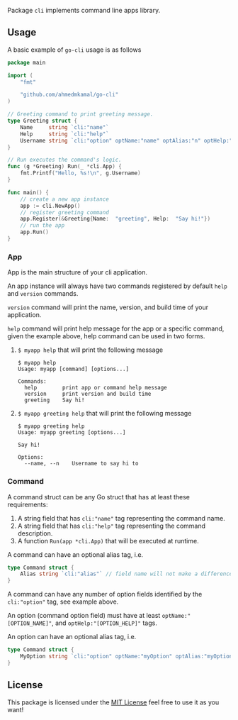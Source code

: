 Package `cli` implements command line apps library.

## Usage

A basic example of `go-cli` usage is as follows

```go
package main

import (
	"fmt"

	"github.com/ahmedmkamal/go-cli"
)

// Greeting command to print greeting message.
type Greeting struct {
	Name     string `cli:"name"`
	Help     string `cli:"help"`
	Username string `cli:"option" optName:"name" optAlias:"n" optHelp:"Username to say hi to"`
}

// Run executes the command's logic.
func (g *Greeting) Run(_ *cli.App) {
	fmt.Printf("Hello, %s!\n", g.Username)
}

func main() {
	// create a new app instance
	app := cli.NewApp()
	// register greeting command
	app.Register(&Greeting{Name:  "greeting", Help:  "Say hi!"})
	// run the app
	app.Run()
}
```

### App

App is the main structure of your cli application.

An app instance will always have two commands registered by default `help` and `version` commands.

`version` command will print the name, version, and build time of your application.

`help` command will print help message for the app or a specific command, given the example above, help command can be used in two forms.

1. `$ myapp help` that will print the following message
    
    ```shell
    $ myapp help
    Usage: myapp [command] [options...]
    
    Commands:
      help        print app or command help message
      version     print version and build time
      greeting    Say hi!
    ```

2. `$ myapp greeting help` that will print the following message 
    
    ```shell
    $ myapp greeting help
    Usage: myapp greeting [options...]
    
    Say hi!
    
    Options:
      --name, --n    Username to say hi to
    ```

### Command

A command struct can be any Go struct that has at least these requirements:

1. A string field that has ``cli:"name"`` tag representing the command name.
2. A string field that has ``cli:"help"`` tag representing the command description.
3. A function `Run(app *cli.App)` that will be executed at runtime.

A command can have an optional alias tag, i.e.

```go
type Command struct {
    Alias string `cli:"alias"` // field name will not make a difference
}
```

A command can have any number of option fields identified by the ``cli:"option"`` tag, see example above.

An option (command option field) must have at least ``optName:"[OPTION_NAME]"``, and ``optHelp:"[OPTION_HELP]"`` tags.

An option can have an optional alias tag, i.e.

```go
type Command struct {
    MyOption string `cli:"option" optName:"myOption" optAlias:"myOptionAlias" optHelp:"Option with alias name"`
}
```

## License

This package is licensed under the [MIT License][license] feel free to use it as you want!

[license]: https://github.com/ahmedmkamal/go-cli/blob/main/LICENSE
